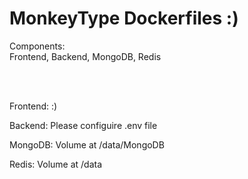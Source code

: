 # MonkeyType Dockerfiles :)

Components: \
Frontend, Backend, MongoDB, Redis

<br />
<br />

Frontend: :)

Backend: Please configuire .env file

MongoDB: Volume at /data/MongoDB

Redis: Volume at /data
